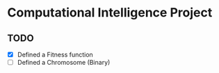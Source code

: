 # Computational Intelligence Project

## TODO

- [x] Defined a Fitness function
- [ ] Defined a Chromosome (Binary)
